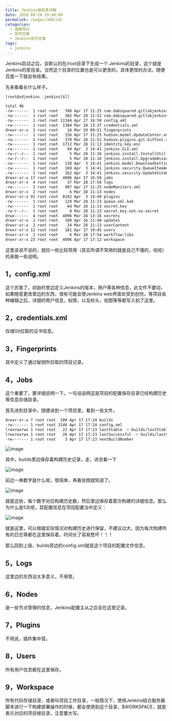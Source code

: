 ```yaml
---
title: Jenkins根目录详解
date: 2018-04-24 19:49:09
permalink: /pages/3d6cc4/
categories:
  - 运维观止
  - 系列文章
  - Jenkins系列文章
tags:
  - jenkins
---
```


Jenkins启动之后，会默认的在/root目录下生成一个.Jenkins的目录，这个就是Jenkins的家目录。当然这个目录的位置也是可以更改的，具体更改的办法，随便百度一下就会有结果。

先来看看长什么样子。

```sh
[root@xdjenkins .jenkins]$ll  
 
total 96  
-rw-------  1 root root   788 Apr 17 11:25 com.dabsquared.gitlabjenkins.connection.GitLabConnectionConfig.xml  
-rw-------  1 root root   365 Mar 28 11:52 com.dabsquared.gitlabjenkins.GitLabPushTrigger.xml  
-rw-------  1 root root 11344 Apr 17 16:50 config.xml  
-rw-------  1 root root  1384 Mar 28 13:37 credentials.xml  
drwxr-xr-x  3 root root    16 Mar 29 09:51 fingerprints  
-rw-------  1 root root   156 Apr 17 11:25 hudson.model.UpdateCenter.xml  
-rw-------  1 root root   370 Mar 28 11:51 hudson.plugins.git.GitTool.xml  
-rw-------  1 root root  1712 Mar 28 11:13 identity.key.enc  
-rw-------  1 root root    94 Apr  3 14:41 jenkins.CLI.xml  
-rw-r--r--  1 root root     5 Mar 28 11:16 jenkins.install.InstallUtil.lastExecVersion  
-rw-r--r--  1 root root     5 Mar 28 11:16 jenkins.install.UpgradeWizard.state  
-rw-------  1 root root   138 Apr  3 14:41 jenkins.model.DownloadSettings.xml  
-rw-------  1 root root   169 Apr  3 14:41 jenkins.security.QueueItemAuthenticatorConfiguration.xml  
-rw-------  1 root root   162 Apr  3 14:41 jenkins.security.UpdateSiteWarningsConfiguration.xml  
drwxr-xr-x 17 root root  4096 Apr 17 16:50 jobs  
drwxr-xr-x  4 root root    37 Mar 28 17:56 logs  
-rw-------  1 root root   907 Apr 17 11:25 nodeMonitors.xml  
drwxr-xr-x  2 root root     6 Mar 28 11:13 nodes  
drwxr-xr-x 91 root root  8192 Apr  3 14:40 plugins  
-rw-------  1 root root   129 Mar 28 11:23 queue.xml.bak  
-rw-------  1 root root    64 Mar 28 11:13 secret.key  
-rw-r--r--  1 root root     0 Mar 28 11:13 secret.key.not-so-secret  
drwx------  4 root root  4096 Mar 28 13:16 secrets  
drwxr-xr-x  2 root root   100 Apr 16 11:40 updates  
drwxr-xr-x  2 root root    24 Mar 28 11:13 userContent  
drwxr-xr-x 12 root root   181 Apr 17 19:45 users  
drwxr-xr-x  2 root root     6 Mar 28 17:54 workflow-libs  
drwxr-xr-x 23 root root  4096 Apr 17 17:12 workspace  
```

这里该说不说的，就捡一些比较常用（其实所谓不常用的就是自己不懂的，哈哈）的来做一些说明。

## 1，config.xml

这个厉害了，初始时里边定义Jenkins的版本，用户等各种信息，此文件不要动，如果随意更改里边的东西，很有可能会使Jenkins web界面处受到创伤。等项目各种编辑之后，详细的用户信息，权限，以及标头，视图等等都写入到了这里。

## 2，credentials.xml

存储Git拉取的证书信息。

## 3，Fingerprints

其中定义了通过秘钥所拉取的项目记录。

## 4，Jobs

这个重要了，要详细说明一下。一句话说明这是项目的配置保存目录已经构建历史等信息存储目录。

首先进到目录中，随便进到一个项目里。看到一些文件。

```sh
drwxr-xr-x 7 root root  200 Apr 17 17:24 builds
-rw------- 1 root root 3146 Apr 17 17:24 config.xml
lrwxrwxrwx 1 root root   22 Apr 17 17:23 lastStable -> builds/lastStableBuild
lrwxrwxrwx 1 root root   26 Apr 17 17:23 lastSuccessful -> builds/lastSuccessfulBuild
-rw------- 1 root root    3 Apr 17 17:23 nextBuildNumber
```

![image](https://tva2.sinaimg.cn/large/008k1Yt0ly1grkds4evstj30p5046mxt.jpg)

其中，builds里边保存着构建历史记录，走，进去看一下

![image](https://tva3.sinaimg.cn/large/008k1Yt0ly1grkds8xou1j30ms08nq4b.jpg)

前边一串数字是什么呢，很简单，再看张图就知道了。

![image](https://tvax4.sinaimg.cn/large/008k1Yt0ly1grkdsd6aesj30d80jrtah.jpg)

就是这些，每个数字对应构建历史数，然后里边保存着那次构建的详细信息。那么为什么是5次呢，其配置信息在项目配置当中定义：

![image](https://tva4.sinaimg.cn/large/008k1Yt0ly1grkdsjdw2wj30xb0aegmw.jpg)

就是这里，可以根据实际情况对构建历史进行保留，不建议过大，因为每次构建所有的日志等都在这里保存着，时间长了容易憋坏！！！

那么回到上级，builds旁边的config.xml就是这个项目的配置文件信息。

## 5，Logs

这里边的东西没太多意义，不用管。

## 6，Nodes

是一些节点管理的信息，Jenkins配置主从之后会在这里记录。

## 7，Plugins

不用说，插件集中营。

## 8，Users

所有用户信息都在这里保存。

## 9，Workspace

所有代码存储目录，或者叫项目工作目录，一般情况下，使用Jenkins结合服务器脚本进行一下构建部署操作的时候，都会使用到这个目录，$WORKSPACE，就是表示对应的项目根目录，注意要大写。
